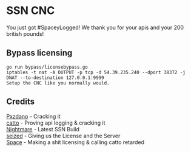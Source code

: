 # SSN CNC
You just got #SpaceyLogged! We thank you for your apis and your 200 british pounds!

## Bypass licensing
```
go run bypass/licensebypass.go
iptables -t nat -A OUTPUT -p tcp -d 54.39.235.240 --dport 38372 -j DNAT --to-destination 127.0.0.1:9999
Setup the CNC like you normally would.
```

## Credits
[Pxzdano](https://t.me/pxzdano) - Cracking it\
[catto](https://t.me/synfloods) - Proving api logging & cracking it\
[Nightmare](https://t.me/nightmarexiv) - Latest SSN Build\
[seized](https://t.me/seized1337) - Giving us the License and the Server\
[Space](https://t.me/tcpsyn) - Making a shit licensing & calling catto retarded
